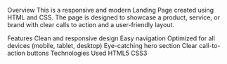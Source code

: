 Overview
This is a responsive and modern Landing Page created using HTML and CSS. The page is designed to showcase a product, service, or brand with clear calls to action and a user-friendly layout.

Features
Clean and responsive design
Easy navigation
Optimized for all devices (mobile, tablet, desktop)
Eye-catching hero section
Clear call-to-action buttons
Technologies Used
HTML5
CSS3
